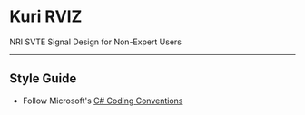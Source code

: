 # Kuri RVIZ
 NRI SVTE Signal Design for Non-Expert Users
 
  ----

## Style Guide

- Follow Microsoft's [C# Coding Conventions](https://docs.microsoft.com/en-us/dotnet/csharp/fundamentals/coding-style/coding-conventions)
